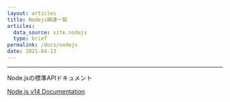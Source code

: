 ```yaml
---
layout: articles
title: Nodejs関連一覧
articles:
  data_source: site.nodejs
  type: brief
permalink: /docs/nodejs
date: 2021-04-13
---
```


----

Node.jsの標準APIドキュメント

[Node.js v14 Documentation](https://nodejs.org/docs/latest-v14.x/api/index.html)


